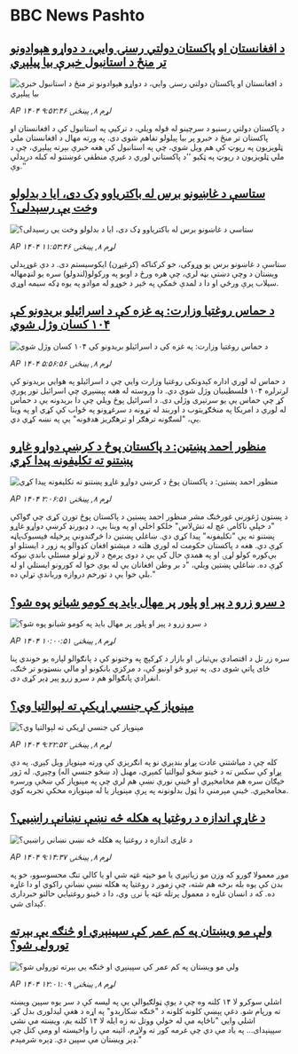 # BBC News Pashto## [د افغانستان او پاکستان دولتي رسنۍ وايي، د دواړو هېوادونو تر منځ د استانبول خبرې بیا پیلېږي](https://www.bbc.com/pashto/articles/cgr45845kyeo?at_medium=RSS&at_campaign=rss?at_campaign=githubrss)![د افغانستان او پاکستان دولتي رسنۍ وايي، د دواړو هېوادونو تر منځ د استانبول خبرې بیا پیلېږي](https://ichef.bbci.co.uk/ace/ws/240/cpsprodpb/6d28/live/fc310f00-b575-11f0-ba75-093eca1ac29b.jpg)_AP ۱۴۰۴ لړم ۸, پينځنۍ ۹:۵۲:۴۶_د پاکستان دولتي رسنیو د سرچینو له قوله ویلي، د ترکیې په استانبول کې د افغانستان او پاکستان تر منځ د خبرو پر بیا پیلولو تفاهم شوی دی. په ورته مهال د افغانستان ملي ټلویزیون په رپوټ کې هم ویل شوي، چې په استانبول کې هغه خبرې بېرته پیلېږي، چې د ملي ټلویزیون د رپوټ په ټکیو ''د پاکستاني لوري د غیرې منطقي غوښتنو له کبله درېدلې وې.''## [ ستاسې د غاښونو برس له باکتریاوو ډک دی، ایا د بدلولو وخت یې رسېدلی؟](https://www.bbc.com/pashto/articles/c2019kv45pxo?at_medium=RSS&at_campaign=rss?at_campaign=githubrss)![ ستاسې د غاښونو برس له باکتریاوو ډک دی، ایا د بدلولو وخت یې رسېدلی؟](https://ichef.bbci.co.uk/ace/ws/240/cpsprodpb/2f66/live/fc700ec0-b3ff-11f0-b2a1-6f537f66f9aa.jpg)_AP ۱۴۰۴ لړم ۸, پينځنۍ ۱۱:۵۳:۴۶_ستاسې د غاښونو برس یو وړوکی، خو کرکناکه (کرغېړن) ایکوسیستم دی.
د دې غوړېدلي وېښتان د وچې دښتې بڼه لري، چې هره ورځ د اوبو په ورکولو(لندولو)  سره یو لنډمهاله سیلاب پرې ورځي او دا د لمدې ځمکې په څېر د خوړو له موادو په یوه ډکه سیمه اوړي.## [د حماس روغتیا وزارت: په غزه کې د اسرائيلو بریدونو کې ۱۰۴ کسان وژل شوي](https://www.bbc.com/pashto/articles/cd04d4yelpno?at_medium=RSS&at_campaign=rss?at_campaign=githubrss)![د حماس روغتیا وزارت: په غزه کې د اسرائيلو بریدونو کې ۱۰۴ کسان وژل شوي](https://ichef.bbci.co.uk/ace/ws/240/cpsprodpb/62fa/live/3f107990-b554-11f0-b2a1-6f537f66f9aa.jpg)_AP ۱۴۰۴ لړم ۸, پينځنۍ ۵:۵۶:۵۶_د حماس له لوري اداره کېدونکی روغتیا وزارت وايي چې د اسرائيلو په هوايي بریدونو کې لږ‌ترلږه ۱۰۴ فلسطینیان وژل شوي دي. دا وروسته له هغه پېښېږي چې اسرائيل تور پورې کړ چې حماس یې یو سرتېری وژلی دی.
د اسرائيل پوځ ویلي چې دا بریدونه یې د حماس له لوري د امریکا په منځګړیتوب د اوربند له تړونه د سرغړونو په ځواب کې کړي او په وینا یې،‌ "لسګونه ترهګر او ترهګریز هدفونه" یې په نښه کړي‌ دي.## [منظور احمد پښتین: د پاکستان پوځ د کرښې دواړو غاړو پښتنو ته تکلیفونه پیدا کړي](https://www.bbc.com/pashto/articles/cdegr7d90lpo?at_medium=RSS&at_campaign=rss?at_campaign=githubrss)![منظور احمد پښتین: د پاکستان پوځ د کرښې دواړو غاړو پښتنو ته تکلیفونه پیدا کړي](https://ichef.bbci.co.uk/ace/ws/240/cpsprodpb/f3d9/live/3f94e770-b536-11f0-810a-3da1c6dc935a.jpg)_AP ۱۴۰۴ لړم ۸, پينځنۍ ۲:۰۶:۵۱_د پښتون ژغورنې غورځنګ مشر منظور احمد پښتین د پاکستان پوځ تورن کړی چې ګواکې "د خپلې ناکامۍ غچ له تش‌لاس" خلکو اخلي او په وینا یې، د ډيورنډ کرښې دواړو غاړو پښتنو ته یې "تکلیفونه" پیدا کړي دي.
ښاغلي پښتین دا څرګندونې پرخپله فېسبوک‌پاڼه کړې دي. هغه د پاکستان حکومت له لوري هلته د مېشتو افغان کډوالو په زور د ایستلو او بې‌کوره کولو لړۍ او په همدې حال کې یې د دوی پرمخ د لارو تړلو مسئلې باندې نیوکه کړې ده.
ښاغلي پښتین ویلي، "د بر وطن افغانان یې له یوې خوا له کورونو ایستلي او له بلې خوا یې د تورخم دروازه ورباندې تړلې ده."## [ د سرو زرو د پېر او پلور پر مهال باید په کومو شیانو پوه شو؟](https://www.bbc.com/pashto/articles/cgkzrxlevrjo?at_medium=RSS&at_campaign=rss?at_campaign=githubrss)![ د سرو زرو د پېر او پلور پر مهال باید په کومو شیانو پوه شو؟](https://ichef.bbci.co.uk/ace/ws/240/cpsprodpb/9f57/live/57e7e4e0-b3f5-11f0-b2a1-6f537f66f9aa.jpg)_AP ۱۴۰۴ لړم ۸, پينځنۍ ۱۰:۰۰:۵۱_سره زر تل د اقتصادي بې‌ثباتۍ او بازار د کړکېچ په وختونو کې د پانګوالو لپاره یو خوندي پنا ځای پاتې شوی دی.
په تېرو څو اونیو کې، د مرکزي بانکونو او مالي بنسټونو تر څنګ، انفرادي پانګوالو هم د سرو زرو پېر ډېر کړی دی.## [ مېنوپاز کې جنسي اړيکې ته لېوالتيا وي؟](https://www.bbc.com/pashto/articles/cddr39n2p67o?at_medium=RSS&at_campaign=rss?at_campaign=githubrss)![ مېنوپاز کې جنسي اړيکې ته لېوالتيا وي؟](https://ichef.bbci.co.uk/ace/ws/240/cpsprodpb/bbd1/live/620400e0-b3fe-11f0-b2a1-6f537f66f9aa.jpg)_AP ۱۴۰۴ لړم ۸, پينځنۍ ۹:۲۲:۵۲_کله چې د میاشتني عادت پړاو بندېږي نو په انګرېزي کې ورته مېنوپاز ویل کېږي. په دې پړاو کې سکس ته د ځینو ښځو لیوالتیا کمېږي، مهبل (د ښځو جنسي اله) وچېږي. له ژور خپګان سره هم مخامخېږي او ځینې نورې نښې هم لري چې په مېنوپاز کې ښځې ورسره مخامخېږي.
ځینې مېرمنې دا ټول بدلونونه په پرې مېنوپاز یا له مېنوپازه مخکې تجربه کوي.## [د غاړې اندازه د روغتیا په هکله څه نښې نښانې راښيي؟](https://www.bbc.com/pashto/articles/cvgveq2d75xo?at_medium=RSS&at_campaign=rss?at_campaign=githubrss)![د غاړې اندازه د روغتیا په هکله څه نښې نښانې راښيي؟](https://ichef.bbci.co.uk/ace/ws/240/cpsprodpb/6c5e/live/412fdf50-ab5d-11f0-b0f1-8b73bbc9408d.jpg)_AP ۱۴۰۴ لړم ۸, پينځنۍ ۹:۱۴:۳۷_موږ معمولا ګورو که وزن مو زیاتېږي یا مو خېټه غټه شي او یا کالي تنګ محسوسوو، خو په بدن کې یوه بله برخه هم شته، چې زموږ د روغتیا په هکله نښې نښانې راکوي او دا غاړه ده.
که د انسان غاړه د معمول پرتله غټه یا نرۍ وي، دا د ځینو روغتیایي حالتو خبرداری کېدای شي.## [ولې مو ویښتان په کم عمر کې سپینېږي او څنګه یې بېرته تورولی شو؟](https://www.bbc.com/pashto/articles/cy5qw47q3ddo?at_medium=RSS&at_campaign=rss?at_campaign=githubrss)![ولې مو ویښتان په کم عمر کې سپینېږي او څنګه یې بېرته تورولی شو؟](https://ichef.bbci.co.uk/ace/ws/240/cpsprodpb/a939/live/c0e77520-ad18-11f0-ba75-093eca1ac29b.jpg)_AP ۱۴۰۴ لړم ۸, پينځنۍ ۱۲:۰۱:۰۹_اشلي سوکرو لا ۱۴ کلنه وه چې د یوې ټولګیوالې یې په لیسه کې د سر یوه سپین ویښته ته ورپام شو. دغې پېښې کلونه کلونه د "څنګه ښکارېدو" په اړه د هغې لیدلوری بدل کړ.
اشلي وايي "ناڅاپه مې له خولې ووتل نه زه ایله لا ۱۴ کلنه یم،‌ ویښته مې نشي سپینېدای... په یاد مې دي‌ چې غرمه کور ته ولاړم،‌ ائینه مې را واخیسته او ومې کتل چې ډېر ویښتان مې سپین دي. ډېره شرمېدم."